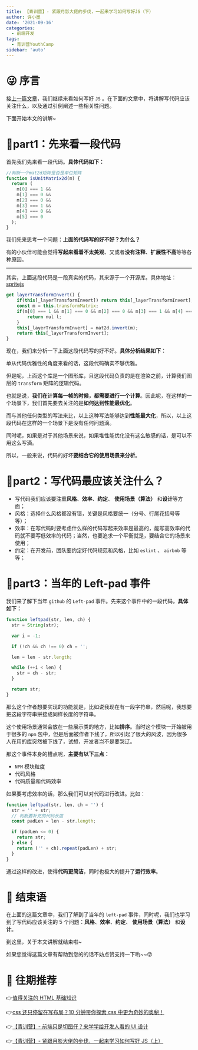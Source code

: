 ```yaml
---
title: 【青训营】- 紧跟月影大佬的步伐，一起来学习如何写好JS（下）
author: 许小墨
date: '2021-09-16'
categories:
  - 前端开发
tags:
  - 青训营YouthCamp
sidebar: 'auto'
---
```


# 😜 序言

接[上一篇文章](https://juejin.cn/post/7007988121107169287)，我们继续来看如何写好 `JS` 。在下面的文章中，将讲解写代码应该关注什么，以及通过引例阐述一些相关性问题。

下面开始本文的讲解~

# 🤗part1：先来看一段代码

首先我们先来看一段代码。**具体代码如下：**

```js
//判断一个mat2d矩阵是否是单位矩阵
function isUnitMatrix2d(m) {
  return (
    m[0] === 1 &&
    m[1] === 0 &&
    m[2] === 0 &&
    m[3] === 1 &&
    m[4] === 0 &&
    m[5] === 0
  );
}
```

我们先来思考一个问题：**上面的代码写的好不好？为什么？**

有的小伙伴可能会觉得**写起来看着不太美观**、又或者**没有注释**、**扩展性不高**等等各种原因。

---

其实，上面这段代码是一段真实的代码，其来源于一个开源库。具体地址：[spritejs](https://github.com/spritejs/spritejs/blob/master/src/node/layer.js)

```js
get layerTransformInvert() {
    if(this[_layerTransformInvert]) return this[_layerTransformInvert];
    const m = this.transformMatrix;
    if(m[0] === 1 && m[1] === 0 && m[2] === 0 && m[3] === 1 && m[4] === 0 && m[5] === 0) {
        return nul l;
    }
    this[_layerTransformInvert] = mat2d.invert(m);
    return this[_layerTransformInvert];
}
```

现在，我们来分析一下上面这段代码写的好不好。**具体分析结果如下：**

单从代码优雅性的角度来看的话，这段代码确实不够优雅。

但是呢，上面这个库是一个图形库，且这段代码负责的是在渲染之前，计算我们图层的 `transform` 矩阵的逻辑代码。

也就是说，**我们在计算每一帧的时候，都需要进行一个计算**。因此呢，在这样的一个场景下，我们首先要去关注的是**如何达到性能最优化**。

而与其他任何类型的写法来比，以上这种写法能够达到**性能最大化**，所以，以上这段代码在这样的一个场景下是没有任何问题滴。

同时呢，如果是对于其他场景来说，如果堆性能优化没有这么敏感的话，是可以不用这么写滴。

所以，一般来说，代码的好坏**要结合它的使用场景来分析**。

# 🤫part2：写代码最应该关注什么？

- 写代码我们应该要注重**风格**、**效率**、**约定**、 **使用场景（算法）** 和**设计**等方面；
- 风格：选择什么风格都没有错，关键是风格要统一（分号、行尾花括号等等）；
- 效率：在写代码时要考虑什么样的代码写起来效率是最高的，能写高效率的代码就不要写低效率的代码；当然，也要追求一个平衡就是，要结合它的场景来使用；
- 约定：在开发前，团队要约定好代码规范和风格，比如 `eslint` 、 `airbnb` 等等；

# 🤔part3：当年的 Left-pad 事件

我们来了解下当年 `github` 的 `Left-pad` 事件。先来这个事件中的一段代码，**具体如下：**

```js
function leftpad(str, len, ch) {
  str = String(str);

  var i = -1;

  if (!ch && ch !== 0) ch = '';

  len = len - str.length;

  while (++i < len) {
    str = ch - str;
  }

  return str;
}
```

那么这个作者想要实现的功能就是，比如说我现在有一段字符串，然后呢，我想要把这段字符串拼接成同样长度的字符串。

这个使用场景通常会放在一些展示类的地方，比如**排序**。当时这个模块一开始被用于很多的 `npm` 包中，但是后面被作者下线了，所以引起了很大的风波，因为很多人在用的库突然被下线了，试想，开发者岂不是要哭辽。

那这个事件本身的槽点呢，**主要有以下三点：**

- `NPM` 模块粒度
- 代码风格
- 代码质量和代码效率

如果要考虑效率的话，那么我们可以对代码进行改进。比如：

```js
function leftpad(str, len, ch = '') {
  str = '' + str;
  // 判断要补充的代码长度
  const padLen = len - str.length;

  if (padLen <= 0) {
    return str;
  } else {
    return ('' + ch).repeat(padLen) + str;
  }
}
```

通过这样的改进，使得**代码更简洁**，同时也极大的提升了**运行效率**。

# 🥳 结束语

在上面的这篇文章中，我们了解到了当年的 `left-pad` 事件，同时呢，我们也学习到了写代码应该关注的 5 个问题：**风格**、**效率**、**约定**、 **使用场景（算法）** 和**设计**。

到这里，关于本文讲解就结束啦~

如果您觉得这篇文章有帮助到您的的话不妨点赞支持一下哟~~😛

# 🧐 往期推荐

👉[值得关注的 HTML 基础知识](https://juejin.cn/post/6998084998972588068)

👉[css 还只停留在写布局？10 分钟带你探索 css 中更为奇妙的奥秘！](https://juejin.cn/post/7000943186000494628)

👉[【青训营】- 前端只是切图仔？来学学给开发人看的 UI 设计](https://juejin.cn/post/7001989357980631076)

👉[【青训营】- 紧跟月影大佬的步伐，一起来学习如何写好 JS（上）](https://juejin.cn/post/7007988121107169287)
